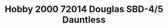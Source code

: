 ---
layout: product
title: "Hobby 2000 72014 Douglas SBD-4/5 Dauntless"
price: "2700" 
desc: "Maketa"
img_path: "/assets/img/H2K72014.jpg"
brand: "N/A"
available: false
special_offer: false
new: false
soon: false
cat: "010000"
subcat: "011900"
subsubcat: "0N/A"
sifra: "H2K72014"
popular: false
---